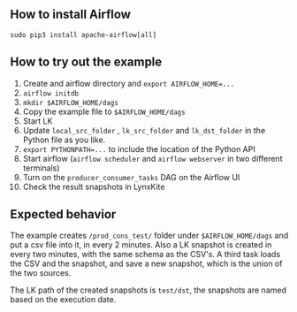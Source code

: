## How to install Airflow

``sudo pip3 install apache-airflow[all]``

## How to try out the example

1. Create and airflow directory and `export AIRFLOW_HOME=...`
1. `airflow initdb`
1. `mkdir $AIRFLOW_HOME/dags`
1. Copy the example file to `$AIRFLOW_HOME/dags`
1. Start LK
1. Update `local_src_folder` , `lk_src_folder` and `lk_dst_folder`
in the Python file as you like.
1. `export PYTHONPATH=...` to include the location of the Python API
1. Start airflow (`airflow scheduler` and `airflow webserver`
  in two different terminals)
1. Turn on the `producer_consumer_tasks` DAG on the Airflow UI
1. Check the result snapshots in LynxKite

## Expected behavior

The example creates `/prod_cons_test/` folder under `$AIRFLOW_HOME/dags`
and put a csv file into it, in every 2 minutes. Also a LK snapshot is created
in every two minutes, with the same schema as the CSV's. A third task loads
the CSV and the snapshot, and save a new snapshot, which is the union of the
two sources.

The LK path of the created snapshots is `test/dst`, the snapshots are named
based on the execution date.
